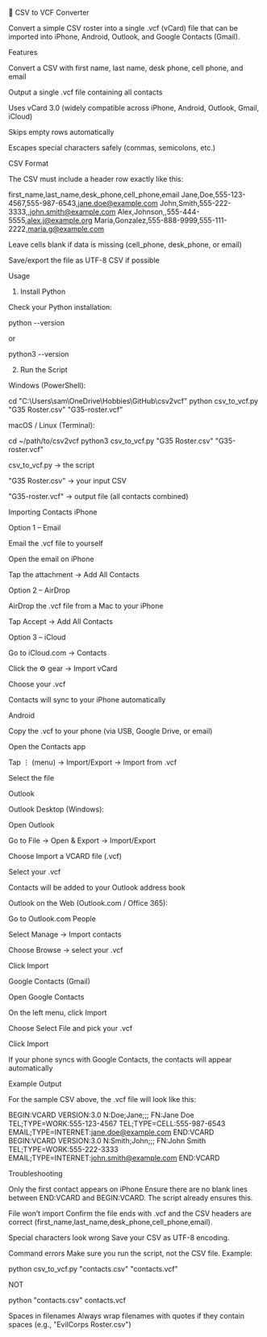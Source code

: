 📇 CSV to VCF Converter

Convert a simple CSV roster into a single .vcf (vCard) file that can be imported into iPhone, Android, Outlook, and Google Contacts (Gmail).

Features

Convert a CSV with first name, last name, desk phone, cell phone, and email

Output a single .vcf file containing all contacts

Uses vCard 3.0 (widely compatible across iPhone, Android, Outlook, Gmail, iCloud)

Skips empty rows automatically

Escapes special characters safely (commas, semicolons, etc.)

CSV Format

The CSV must include a header row exactly like this:

first_name,last_name,desk_phone,cell_phone,email
Jane,Doe,555-123-4567,555-987-6543,jane.doe@example.com
John,Smith,555-222-3333,,john.smith@example.com
Alex,Johnson,,555-444-5555,alex.j@example.org
Maria,Gonzalez,555-888-9999,555-111-2222,maria.g@example.com


Leave cells blank if data is missing (cell_phone, desk_phone, or email)

Save/export the file as UTF-8 CSV if possible

Usage
1. Install Python

Check your Python installation:

python --version


or

python3 --version

2. Run the Script

Windows (PowerShell):

cd "C:\Users\sam\OneDrive\Hobbies\GitHub\csv2vcf"
python csv_to_vcf.py "G35 Roster.csv" "G35-roster.vcf"


macOS / Linux (Terminal):

cd ~/path/to/csv2vcf
python3 csv_to_vcf.py "G35 Roster.csv" "G35-roster.vcf"


csv_to_vcf.py → the script

"G35 Roster.csv" → your input CSV

"G35-roster.vcf" → output file (all contacts combined)

Importing Contacts
iPhone

Option 1 – Email

Email the .vcf file to yourself

Open the email on iPhone

Tap the attachment → Add All Contacts

Option 2 – AirDrop

AirDrop the .vcf file from a Mac to your iPhone

Tap Accept → Add All Contacts

Option 3 – iCloud

Go to iCloud.com → Contacts

Click the ⚙️ gear → Import vCard

Choose your .vcf

Contacts will sync to your iPhone automatically

Android

Copy the .vcf to your phone (via USB, Google Drive, or email)

Open the Contacts app

Tap ⋮ (menu) → Import/Export → Import from .vcf

Select the file

Outlook

Outlook Desktop (Windows):

Open Outlook

Go to File → Open & Export → Import/Export

Choose Import a VCARD file (.vcf)

Select your .vcf

Contacts will be added to your Outlook address book

Outlook on the Web (Outlook.com / Office 365):

Go to Outlook.com People

Select Manage → Import contacts

Choose Browse → select your .vcf

Click Import

Google Contacts (Gmail)

Open Google Contacts

On the left menu, click Import

Choose Select File and pick your .vcf

Click Import

If your phone syncs with Google Contacts, the contacts will appear automatically

Example Output

For the sample CSV above, the .vcf file will look like this:

BEGIN:VCARD
VERSION:3.0
N:Doe;Jane;;;
FN:Jane Doe
TEL;TYPE=WORK:555-123-4567
TEL;TYPE=CELL:555-987-6543
EMAIL;TYPE=INTERNET:jane.doe@example.com
END:VCARD
BEGIN:VCARD
VERSION:3.0
N:Smith;John;;;
FN:John Smith
TEL;TYPE=WORK:555-222-3333
EMAIL;TYPE=INTERNET:john.smith@example.com
END:VCARD

Troubleshooting

Only the first contact appears on iPhone
Ensure there are no blank lines between END:VCARD and BEGIN:VCARD. The script already ensures this.

File won’t import
Confirm the file ends with .vcf and the CSV headers are correct (first_name,last_name,desk_phone,cell_phone,email).

Special characters look wrong
Save your CSV as UTF-8 encoding.

Command errors
Make sure you run the script, not the CSV file. Example:

python csv_to_vcf.py "contacts.csv" "contacts.vcf"


NOT

python "contacts.csv" contacts.vcf


Spaces in filenames
Always wrap filenames with quotes if they contain spaces (e.g., "EvilCorps Roster.csv")
